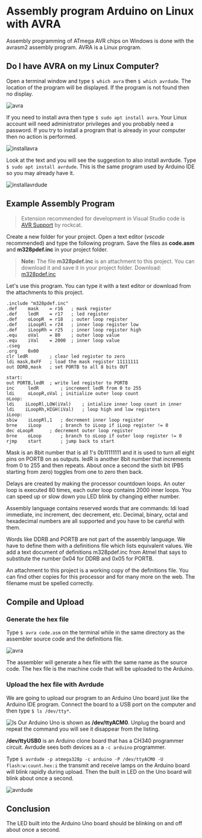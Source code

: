 # Assembly program Arduino on Linux with AVRA

Assembly programming of ATmega AVR chips on Windows is done with the avrasm2 assembly program. AVRA is a Linux program.

## Do I have AVRA on my Linux Computer?

Open a terminal window and type `$ which avra` then `$ which avrdude`. The location of the program will be displayed. If the program is not found then no display.

![avra](assets/whichavra.png)

If you need to install avra then type `$ sudo apt install avra`. Your Linux account will need administrator privileges and you probably need a password. If you try to install a program that is already in your computer then no action is performed.

![installavra](assets/installavra.png)

Look at the text and you will see the suggestion to also install avrdude. Type `$ sudo apt install avrdude`. This is the same program used by Arduino IDE so you may already have it.

![installavrdude](assets/installavrdude.png)

## Example Assembly Program

> Extension recommended for development in Visual Studio code is [AVR Support](https://marketplace.visualstudio.com/items?itemName=rockcat.avr-support) by rockcat.

Create a new folder for your project. Open a text editor (_vscode_ recommended) and type the following program. Save the files as **code.asm** and **m328pdef.inc** in your project folder.

> **Note:** The file **m328pdef.inc** is an attachment to this project. You can download it and save it in your project folder.
> Download: [m328pdef.inc](m328pdef.inc)

Let's use this program. You can type it with a text editor or download from the attachments to this project.

```assembly
.include "m328pdef.inc"
.def	mask 	= r16	; mask register
.def	ledR 	= r17	; led register
.def	oLoopR 	= r18	; outer loop register
.def	iLoopRl = r24	; inner loop register low
.def	iLoopRh = r25	; inner loop register high
.equ	oVal 	= 80	; outer loop value
.equ	iVal 	= 2000	; inner loop value
.cseg
.org	0x00
clr	ledR		; clear led register to zero
ldi	mask,0xFF	; load the mask register 11111111
out	DDRB,mask	; set PORTB to all 8 bits OUT

start:
out	PORTB,ledR	; write led register to PORTB
inc     ledR		; increment ledR from 0 to 255
ldi     oLoopR,oVal	; initialize outer loop count
oLoop:
ldi    iLoopRl,LOW(iVal)	; intialize inner loop count in inner
ldi    iLoopRh,HIGH(iVal)	; loop high and low registers
iLoop:
sbiw    iLoopRl,1	; decrement inner loop register
brne    iLoop		; branch to iLoop if iLoop register != 0
dec	oLoopR		; decrement outer loop register
brne    oLoop		; branch to oLoop if outer loop register != 0
rjmp    start		; jump back to start
```

Mask is an 8bit number that is all 1's 0b11111111 and it is used to turn all eight pins on PORTB on as outputs. ledR is another 8bit number that increments from 0 to 255 and then repeats. About once a second the sixth bit (PB5 starting from zero) toggles from one to zero then back.

Delays are created by making the processor countdown loops. An outer loop is executed 80 times, each outer loop contains 2000 inner loops. You can speed up or slow down you LED blink by changing either number.

Assembly language contains reserved words that are commands: ldi load immediate, inc increment, dec decrement, etc. Decimal, binary, octal and hexadecimal numbers are all supported and you have to be careful with them.

Words like DDRB and PORTB are not part of the assembly language. We have to define them with a definitions file which lists equivalent values. We add a text document of definitions m328pdef.inc from Atmel that says to substitute the number 0x04 for DDRB and 0x05 for PORTB.

An attachment to this project is a working copy of the definitions file. You can find other copies for this processor and for many more on the web. The filename must be spelled correctly.

## Compile and Upload

### Generate the hex file

Type `$ avra code.asm` on the terminal while in the same directory as the assembler source code and the definitions file.

![avra](assets/avracode.png)

The assembler will generate a hex file with the same name as the source code. The hex file is the machine code that will be uploaded to the Arduino.

### Upload the hex file with Avrdude

We are going to upload our program to an Arduino Uno board just like the Arduino IDE program. Connect the board to a USB port on the computer and then type `$ ls /dev/tty*`.

![ls](assets/ls.webp)
Our Arduino Uno is shown as **/dev/ttyACM0**. Unplug the board and repeat the command you will see it disappear from the listing.

**/dev/ttyUSB0** is an Arduino clone board that has a CH340 programmer circuit. Avrdude sees both devices as a `-c arduino` programmer.

Type `$ avrdude -p atmega328p -c arduino -P /dev/ttyACM0 -U flash:w:count.hex:i` the transmit and receive lamps on the Arduino board will blink rapidly during upload. Then the built in LED on the Uno board will blink about once a second.

![avrdude](assets/avrdude.webp)

## Conclusion

The LED built into the Arduino Uno board should be blinking on and off about once a second.
